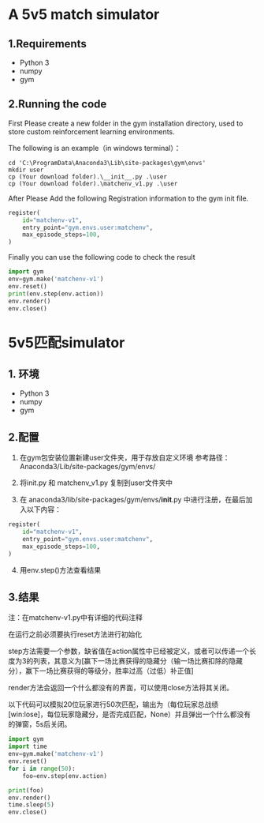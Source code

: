# A 5v5 match simulator

## 1.Requirements

* Python 3
* numpy
* gym

## 2.Running the code
First Please create a new folder in the gym installation directory, used to store custom reinforcement learning environments.

The following is an example（in windows terminal）：

```shell
cd 'C:\ProgramData\Anaconda3\Lib\site-packages\gym\envs'
mkdir user
cp (Your download folder).\__init__.py .\user
cp (Your download folder).\matchenv_v1.py .\user
```

After Please Add the following Registration information to the gym init file.

```python
register(
    id="matchenv-v1",
    entry_point="gym.envs.user:matchenv",
    max_episode_steps=100,
)

```

Finally you can use the following code to check the result

```python
import gym
env=gym.make('matchenv-v1')
env.reset()
print(env.step(env.action))
env.render()
env.close()
```

# 5v5匹配simulator
## 1. 环境
* Python 3
* numpy
* gym
## 2.配置

1. 在gym包安装位置新建user文件夹，用于存放自定义环境
参考路径：Anaconda3/Lib/site-packages/gym/envs/

2. 将init.py 和 matchenv_v1.py 复制到user文件夹中

3. 在 anaconda3/lib/site-packages/gym/envs/__init__.py 中进行注册，在最后加入以下内容：

```python
register(
    id="matchenv-v1",
    entry_point="gym.envs.user:matchenv",
    max_episode_steps=100,
)
```
4. 用env.step()方法查看结果

## 3.结果

注：在matchenv-v1.py中有详细的代码注释

在运行之前必须要执行reset方法进行初始化

step方法需要一个参数，缺省值在action属性中已经被定义，或者可以传递一个长度为3的列表，其意义为[赢下一场比赛获得的隐藏分（输一场比赛扣除的隐藏分），赢下一场比赛获得的等级分，胜率过高（过低）补正值]


render方法会返回一个什么都没有的界面，可以使用close方法将其关闭。

以下代码可以模拟20位玩家进行50次匹配，输出为（每位玩家总战绩[win:lose]，每位玩家隐藏分，是否完成匹配，None）并且弹出一个什么都没有的弹窗，5s后关闭。

```python
import gym
import time
env=gym.make('matchenv-v1')
env.reset()
for i in range(50):
    foo=env.step(env.action)

print(foo)
env.render()
time.sleep(5)
env.close()
```